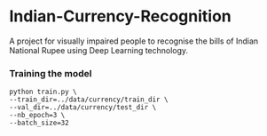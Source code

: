 # Indian-Currency-Recognition
A project for visually impaired people to recognise the bills of Indian National Rupee using Deep Learning technology.


### Training the model
```
python train.py \
--train_dir=../data/currency/train_dir \
--val_dir=../data/currency/test_dir \
--nb_epoch=3 \
--batch_size=32
```
